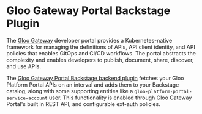 # Gloo Gateway Portal Backstage Plugin

The [Gloo Gateway](https://www.solo.io/products/gloo-platform/) developer portal provides a Kubernetes-native framework for managing the definitions of APIs, API client identity, and API policies that enables GitOps and CI/CD workflows. The portal abstracts the complexity and enables developers to publish, document, share, discover, and use APIs.

The [Gloo Gateway Portal Backstage backend plugin](https://github.com/solo-io/platform-portal-backstage-plugin-backend/tree/main/plugins/platform-portal-backstage-plugin-backend#readme) fetches your Gloo Platform Portal APIs on an interval and adds them to your Backstage catalog, along with some supporting entities like a `gloo-platform-portal-service-account` user. This functionality is enabled through Gloo Gateway Portal's built in REST API, and configurable ext-auth policies.

